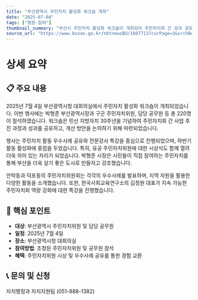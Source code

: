 ```yaml
---
title: "부산광역시 주민자치 활성화 워크숍 개최"
date: "2025-07-04"
tags: ["행정·참여"]
thumbnail_summary: "부산시 주민자치 활성화 워크숍이 개최되어 주민자치회 간 성과 공유와 개선 방안을 논의했습니다."
source_url: "https://www.busan.go.kr/nbtnewsBU/1687713?curPage=3&srchBeginDt=&srchEndDt=&srchKey=&srchText="
---
```


# 상세 요약

## 📋 주요 내용
2025년 7월 4일 부산광역시청 대회의실에서 주민자치 활성화 워크숍이 개최되었습니다. 이번 행사에는 박형준 부산광역시장과 구군 주민자치위원, 담당 공무원 등 총 220명이 참석하였습니다. 워크숍은 민선 지방자치 30주년을 기념하여 주민자치회 간 사업 추진 과정과 성과를 공유하고, 개선 방안을 논의하기 위해 마련되었습니다.

행사는 주민자치 활동 우수사례 공유와 전문강사 특강을 중심으로 진행되었으며, 하반기 활동 활성화에 중점을 두었습니다. 특히, 유공 주민자치위원에 대한 시상식도 함께 열려 더욱 의미 있는 자리가 되었습니다. 박형준 시장은 시민들이 직접 참여하는 주민자치를 통해 부산을 더욱 살기 좋은 도시로 만들자고 강조했습니다.

안락동과 덕포동의 주민자치위원회는 각각의 우수사례를 발표하며, 지역 자원을 활용한 다양한 활동을 소개했습니다. 또한, 한국사회교육연구소의 김정원 대표가 지속 가능한 주민자치회 역량 강화에 대한 특강을 진행했습니다.

## 🎯 핵심 포인트
- **대상**: 부산광역시 주민자치위원 및 담당 공무원
- **일정**: 2025년 7월 4일
- **장소**: 부산광역시청 대회의실
- **참여방법**: 초청된 주민자치위원 및 공무원 참석
- **혜택**: 주민자치위원 시상 및 우수사례 공유를 통한 경험 교환

## 📞 문의 및 신청
자치행정과 자치지원팀 (051-888-1382)